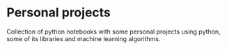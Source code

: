 # Personal projects

Collection of python notebooks with some personal projects using python, some of its libraries and machine learning algorithms.
